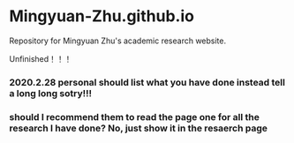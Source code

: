 # Mingyuan-Zhu.github.io
Repository for Mingyuan Zhu's academic research website.

Unfinished！！！


### 2020.2.28 personal should list what you have done instead tell a long long sotry!!!
### should I recommend them to read the page one for all the research I have done? No, just show it in the resaerch page
